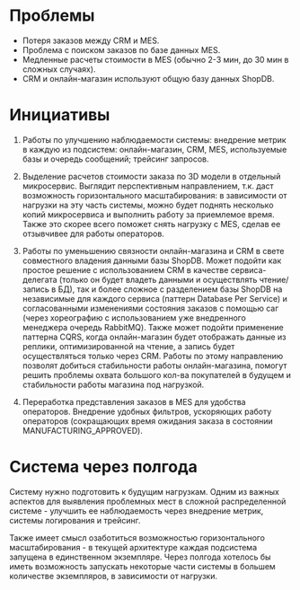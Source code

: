 # Проблемы

- Потеря заказов между CRM и MES.
- Проблема с поиском заказов по базе данных MES.
- Медленные расчеты стоимости в MES (обычно 2-3 мин, до 30 мин в сложных случаях).
- CRM и онлайн-магазин используют общую базу данных ShopDB.

# Инициативы

1. Работы по улучшению наблюдаемости системы: внедрение метрик в каждую из подсистем: онлайн-магазин, CRM, MES, используемые базы и очередь сообщений; трейсинг запросов.

2. Выделение расчетов стоимости заказа по 3D модели в отдельный микросервис. Выглядит перспективным направлением, т.к. даст возможность горизонтального масштабирования: в зависимости от нагрузки на эту часть системы, можно будет поднять несколько копий микросервиса и выполнить работу за приемлемое время. Также это скорее всего поможет снять нагрузку с MES, сделав ее отзывчивее для работы операторов.

3. Работы по уменьшению связности онлайн-магазина и CRM в свете совместного владения данными базы ShopDB. Может подойти как простое решение с использованием CRM в качестве сервиса-делегата (только он будет владеть данными и осуществлять чтение/запись в БД), так и более сложное c разделением базы ShopDB на независимые для каждого сервиса (паттерн Database Per Service) и согласованными изменениями состояния заказов с помощью саг (через хореографию с использованием уже внедренного менеджера очередь RabbitMQ). Также может подойти применение паттерна CQRS, когда онлайн-магазин будет отображать данные из реплики, оптимизированной на чтение, а запись будет осуществляться только через CRM.
Работы по этому направлению позволят добиться стабильности работы онлайн-магазина, помогут решить проблемы охвата большого кол-ва покупателей в будущем и стабильности работы магазина под нагрузкой.

4. Переработка представления заказов в MES для удобства операторов. Внедрение удобных фильтров, ускоряющих работу операторов (сокращающих время ожидания заказа в состоянии MANUFACTURING_APPROVED).

# Система через полгода

Систему нужно подготовить к будущим нагрузкам. Одним из важных аспектов для выявления проблемных мест в сложной распределенной системе - улучшить ее наблюдаемость через внедрение метрик, системы логирования и трейсинг. 

Также имеет смысл озаботиться возможностью горизонтального масштабирования - в текущей архитектуре каждая подсистема запущена в единственном экземпляре. Через полгода хотелось бы иметь возможность запускать некоторые части системы в большем количестве экземпляров, в зависимости от нагрузки.